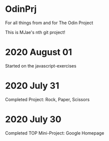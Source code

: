 # OdinPrj
For all things from and for The Odin Project

This is MJae's nth git project!

# 2020 August 01
Started on the javascript-exercises

# 2020 July 31
Completed Project: Rock, Paper, Scissors

# 2020 July 30
Completed TOP Mini-Project: Google Homepage
